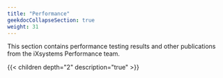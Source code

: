 ```yaml
---
title: "Performance"
geekdocCollapseSection: true
weight: 31
---
```


This section contains performance testing results and other publications from the iXsystems Performance team.

{{< children depth="2" description="true" >}}
